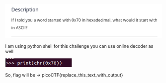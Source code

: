 
![Alt text](image.png)

I am using python shell for this challenge you can use online decoder as well

![Alt text](image-1.png)

So, flag will be -> picoCTF{replace_this_text_with_output}